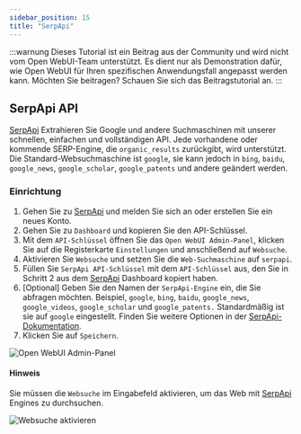 ```yaml
---
sidebar_position: 15
title: "SerpApi"
---
```


:::warnung
Dieses Tutorial ist ein Beitrag aus der Community und wird nicht vom Open WebUI-Team unterstützt. Es dient nur als Demonstration dafür, wie Open WebUI für Ihren spezifischen Anwendungsfall angepasst werden kann. Möchten Sie beitragen? Schauen Sie sich das Beitragstutorial an.
:::

## SerpApi API

[SerpApi](https://serpapi.com/) Extrahieren Sie Google und andere Suchmaschinen mit unserer schnellen, einfachen und vollständigen API. Jede vorhandene oder kommende SERP-Engine, die `organic_results` zurückgibt, wird unterstützt. Die Standard-Websuchmaschine ist `google`, sie kann jedoch in `bing`, `baidu`, `google_news`, `google_scholar`, `google_patents` und andere geändert werden.

### Einrichtung

1. Gehen Sie zu [SerpApi](https://serpapi.com/) und melden Sie sich an oder erstellen Sie ein neues Konto.
2. Gehen Sie zu `Dashboard` und kopieren Sie den API-Schlüssel.
3. Mit dem `API-Schlüssel` öffnen Sie das `Open WebUI Admin-Panel`, klicken Sie auf die Registerkarte `Einstellungen` und anschließend auf `Websuche`.
4. Aktivieren Sie `Websuche` und setzen Sie die `Web-Suchmaschine` auf `serpapi`.
5. Füllen Sie `SerpApi API-Schlüssel` mit dem `API-Schlüssel` aus, den Sie in Schritt 2 aus dem [SerpApi](https://serpapi.com/) Dashboard kopiert haben.
6. [Optional] Geben Sie den Namen der `SerpApi-Engine` ein, die Sie abfragen möchten. Beispiel, `google`, `bing`, `baidu`, `google_news`, `google_videos`, `google_scholar` und `google_patents.` Standardmäßig ist sie auf `google` eingestellt. Finden Sie weitere Optionen in der [SerpApi-Dokumentation](https://serpapi.com/dashboard).
7. Klicken Sie auf `Speichern`.

![Open WebUI Admin-Panel](/images/tutorial_serpapi_search.png)

#### Hinweis

Sie müssen die `Websuche` im Eingabefeld aktivieren, um das Web mit [SerpApi](https://serpapi.com/) Engines zu durchsuchen.

![Websuche aktivieren](/images/enable_web_search.png)
